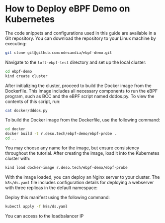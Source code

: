 # How to Deploy eBPF Demo on Kubernetes

The code snippets and configurations used in this guide are available in a Git repository. You can download the repository to your Linux machine by executing:

```bash
git clone git@github.com:ndecandia/ebpf-demo.git
```

Navigate to the `loft-ebpf-test` directory and set up the local cluster:

```bash
cd ebpf-demo
kind create cluster
```


After initializing the cluster, proceed to build the Docker image from the Dockerfile. This image includes all necessary components to run the eBPF program, such as BCC and the eBPF script named dddos.py. To view the contents of this script, run:


```bash
cat docker/dddos.py
```

To build the Docker image from the Dockerfile, use the following command:

```bash
cd docker
docker build -t r.deso.tech/ebpf-demo/ebpf-probe .
cd ..
```

You may choose any name for the image, but ensure consistency throughout the tutorial. After creating the image, load it into the Kubernetes cluster with:

```bash
kind load docker-image r.deso.tech/ebpf-demo/ebpf-probe
```

With the image loaded, you can deploy an Nginx server to your cluster. The `k8s/ds.yaml` file includes configuration details for deploying a webserver with three replicas in the default namespace:

Deploy this manifest using the following command:

```bash
kubectl apply -f k8s/ds.yaml
```

You can access to the loadbalancer IP
